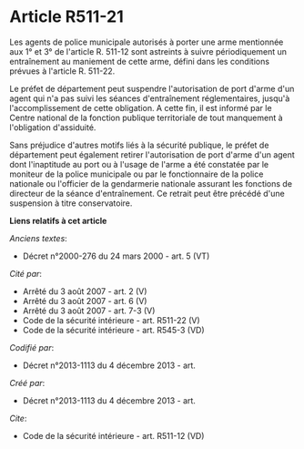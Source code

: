 # Article R511-21

Les agents de police municipale autorisés à porter une arme mentionnée aux 1° et 3° de l'article R. 511-12 sont astreints à
suivre périodiquement un entraînement au maniement de cette arme, défini dans les conditions prévues à l'article R. 511-22. 

Le préfet de département peut suspendre l'autorisation de port d'arme d'un agent qui n'a pas suivi les séances d'entraînement
réglementaires, jusqu'à l'accomplissement de cette obligation. A cette fin, il est informé par le Centre national de la
fonction publique territoriale de tout manquement à l'obligation d'assiduité. 

Sans préjudice d'autres motifs liés à la sécurité publique, le préfet de département peut également retirer l'autorisation de
port d'arme d'un agent dont l'inaptitude au port ou à l'usage de l'arme a été constatée par le moniteur de la police
municipale ou par le fonctionnaire de la police nationale ou l'officier de la gendarmerie nationale assurant les fonctions de
directeur de la séance d'entraînement. Ce retrait peut être précédé d'une suspension à titre conservatoire.

**Liens relatifs à cet article**

_Anciens textes_:

  - Décret n°2000-276 du 24 mars 2000 - art. 5 (VT)

_Cité par_:

  - Arrêté du 3 août 2007 - art. 2 (V)
  - Arrêté du 3 août 2007 - art. 6 (V)
  - Arrêté du 3 août 2007 - art. 7-3 (V)
  - Code de la sécurité intérieure - art. R511-22 (V)
  - Code de la sécurité intérieure - art. R545-3 (VD)

_Codifié par_:

  - Décret n°2013-1113 du 4 décembre 2013 - art.

_Créé par_:

  - Décret n°2013-1113 du 4 décembre 2013 - art.

_Cite_:

  - Code de la sécurité intérieure - art. R511-12 (VD)
